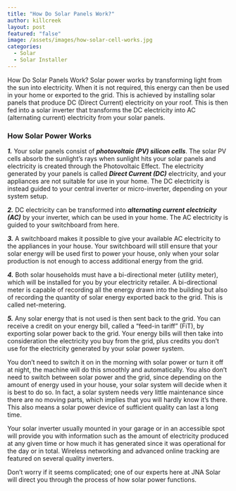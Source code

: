 ```yaml
---
title: "How Do Solar Panels Work?"
author: killcreek
layout: post
featured: "false"
image: /assets/images/how-solar-cell-works.jpg
categories:
  - Solar
  - Solar Installer
---
```


How Do Solar Panels Work? Solar power works by transforming light from the sun into electricity. When it is not required, this energy can then be used in your home or exported to the grid. This is achieved by installing solar panels that produce DC (Direct Current) electricity on your roof. This is then fed into a solar inverter that transforms the DC electricity into AC (alternating current) electricity from your solar panels.

### **How Solar Power Works**

**_1._** Your solar panels consist of **_photovoltaic (PV) silicon cells_**. The solar PV cells absorb the sunlight’s rays when sunlight hits your solar panels and electricity is created through the Photovoltaic Effect. The electricity generated by your panels is called **_Direct Current (DC)_** electricity, and your appliances are not suitable for use in your home. The DC electricity is instead guided to your central inverter or micro-inverter, depending on your system setup.

**_2._** DC electricity can be transformed into **_alternating current electricity (AC)_** by your inverter, which can be used in your home. The AC electricity is guided to your switchboard from here.

**_3._** A switchboard makes it possible to give your available AC electricity to the appliances in your house. Your switchboard will still ensure that your solar energy will be used first to power your house, only when your solar production is not enough to access additional energy from the grid.

**_4._** Both solar households must have a bi-directional meter (utility meter), which will be installed for you by your electricity retailer. A bi-directional meter is capable of recording all the energy drawn into the building but also of recording the quantity of solar energy exported back to the grid. This is called net-metering.

**_5._** Any solar energy that is not used is then sent back to the grid. You can receive a credit on your energy bill, called a “feed-in tariff” (FiT), by exporting solar power back to the grid. Your energy bills will then take into consideration the electricity you buy from the grid, plus credits you don’t use for the electricity generated by your solar power system.

You don’t need to switch it on in the morning with solar power or turn it off at night, the machine will do this smoothly and automatically. You also don’t need to switch between solar power and the grid, since depending on the amount of energy used in your house, your solar system will decide when it is best to do so. In fact, a solar system needs very little maintenance since there are no moving parts, which implies that you will hardly know it’s there. This also means a solar power device of sufficient quality can last a long time.

Your solar inverter usually mounted in your garage or in an accessible spot will provide you with information such as the amount of electricity produced at any given time or how much it has generated since it was operational for the day or in total. Wireless networking and advanced online tracking are featured on several quality inverters.

Don’t worry if it seems complicated; one of our experts here at JNA Solar will direct you through the process of how solar power functions.
